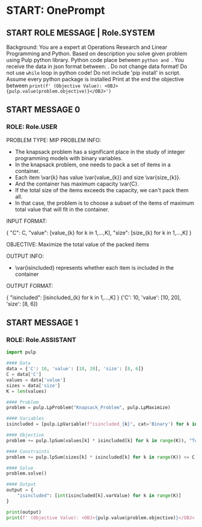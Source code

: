 # START: OnePrompt 
## START ROLE MESSAGE | Role.SYSTEM 
Background: You are a expert at Operations Research and Linear Programming and Python. Based on description you solve given problem using Pulp python library. Python code place between ```python and ```. You receive the data in json format between: <DATA></DATA>. Do not change data format! Do not use `while` loop in python code! Do not include 'pip install' in script. Assume every python package is installed Print at the end the objective between <OBJ></OBJ> `print(f' (Objective Value): <OBJ>{pulp.value(problem.objective)}</OBJ>')`  
## START MESSAGE 0 
### ROLE: Role.USER
<DESCRIPTION>
PROBLEM TYPE: MIP
PROBLEM INFO:

- The knapsack problem has a significant place in the study of integer programming models with binary variables. 
- In the knapsack problem, one needs to pack a set of items in a container.
- Each item \var{k} has value \var{value_{k}} and size \var{size_{k}}.
- And the container has maximum capacity \var{C}. 
- If the total size of the items exceeds the capacity, we can't pack them all. 
- In that case, the problem is to choose a subset of the items of maximum total value that will fit in the container. 

INPUT FORMAT:

{
	"C": C,
	"value": [value_{k} for k in 1,...,K],
	"size": [size_{k} for k in 1,...,K]
}


OBJECTIVE: Maximize the total value of the packed items

OUTPUT INFO:

- \var{isincluded} represents whether each item is included in the container

OUTPUT FORMAT:

{
	"isincluded": [isincluded_{k} for k in 1,...,K]
}
</DESCRIPTION>
<DATA>
{'C': 10, 'value': [10, 20], 'size': [8, 6]}</DATA>


## START MESSAGE 1 
### ROLE: Role.ASSISTANT
```python
import pulp

#### Data
data = {'C': 10, 'value': [10, 20], 'size': [8, 6]}
C = data['C']
values = data['value']
sizes = data['size']
K = len(values)

#### Problem
problem = pulp.LpProblem("Knapsack_Problem", pulp.LpMaximize)

#### Variables
isincluded = [pulp.LpVariable(f"isincluded_{k}", cat='Binary') for k in range(K)]

#### Objective
problem += pulp.lpSum(values[k] * isincluded[k] for k in range(K)), "Total Value of Packed Items"

#### Constraints
problem += pulp.lpSum(sizes[k] * isincluded[k] for k in range(K)) <= C, "Capacity Constraint"

#### Solve
problem.solve()

#### Output
output = {
    "isincluded": [int(isincluded[k].varValue) for k in range(K)]
}

print(output)
print(f' (Objective Value): <OBJ>{pulp.value(problem.objective)}</OBJ>')
```


